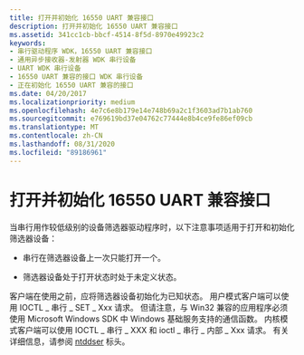 ```yaml
---
title: 打开并初始化 16550 UART 兼容接口
description: 打开并初始化 16550 UART 兼容接口
ms.assetid: 341cc1cb-bbcf-4514-8f5d-8970e49923c2
keywords:
- 串行驱动程序 WDK，16550 UART 兼容接口
- 通用异步接收器-发射器 WDK 串行设备
- UART WDK 串行设备
- 16550 UART 兼容的接口 WDK 串行设备
- 正在初始化 16550 UART 兼容的接口
ms.date: 04/20/2017
ms.localizationpriority: medium
ms.openlocfilehash: 4e7c6e8b179e14e748b69a2c1f3603ad7b1ab760
ms.sourcegitcommit: e769619bd37e04762c77444e8b4ce9fe86ef09cb
ms.translationtype: MT
ms.contentlocale: zh-CN
ms.lasthandoff: 08/31/2020
ms.locfileid: "89186961"
---
```

# <a name="opening-and-initializing-a-16550-uart-compatible-interface"></a>打开并初始化 16550 UART 兼容接口

当串行用作较低级别的设备筛选器驱动程序时，以下注意事项适用于打开和初始化筛选器设备：

- 串行在筛选器设备上一次只能打开一个。

- 筛选器设备处于打开状态时处于未定义状态。

客户端在使用之前，应将筛选器设备初始化为已知状态。 用户模式客户端可以使用 IOCTL \_ 串行 \_ SET \_ Xxx 请求。 但请注意，与 Win32 兼容的应用程序必须使用 Microsoft Windows SDK 中 Windows 基础服务支持的通信函数。 内核模式客户端可以使用 IOCTL \_ 串行 \_ XXX 和 ioctl \_ 串行 \_ 内部 \_ Xxx 请求。 有关详细信息，请参阅 [ntddser](/windows-hardware/drivers/ddi/ntddser/) 标头。